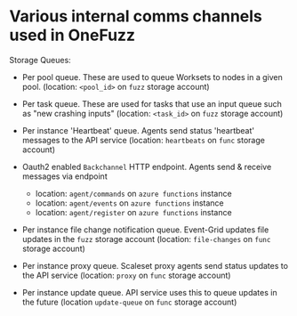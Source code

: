 # Various internal comms channels used in OneFuzz

Storage Queues:

* Per pool queue. These are used to queue Worksets to nodes in a given pool.
  (location: `<pool_id>` on `fuzz` storage account)

* Per task queue. These are used for tasks that use an input queue such as "new
  crashing inputs" (location: `<task_id>` on `fuzz` storage account)

* Per instance 'Heartbeat' queue. Agents send status 'heartbeat' messages to the
  API service (location: `heartbeats` on `func` storage account)

* Oauth2 enabled `Backchannel` HTTP endpoint. Agents send & receive messages via
  endpoint

  * location: `agent/commands` on `azure functions` instance
  * location: `agent/events` on `azure functions` instance
  * location: `agent/register` on `azure functions` instance

* Per instance file change notification queue. Event-Grid updates file updates
  in the `fuzz` storage account (location: `file-changes` on `func` storage
  account)

* Per instance proxy queue. Scaleset proxy agents send status updates to the API
  service (location: `proxy` on `func` storage account)

* Per instance update queue. API service uses this to queue updates in the
  future (location `update-queue` on `func` storage account)
